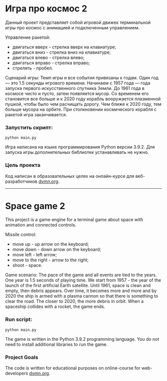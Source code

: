 # Игра про космос 2

Данный проект представляет собой игровой движек терминальной игры про космос с анимацией и подключенным управлением.

Управление ракетой:
* двигаться вверх - стрелка вверх на клавиатуре;
* двигаться вниз - стрелка вниз на клавиатуре;
* двигаться влево - стрелка влево;
* двигаться вправо - стрелка вправо;
* стрелять - пробел.

Сценарий игры:
Темп игры и все события привязаны к годам. Один год — это 1.5 секунды игрового времени. Начинаем с 1957 года — года запуска первого искусственного спутника Земли.
До 1961 года в космосе чисто и пусто, затем появляется мусор. Со временем его становится все больше и к 2020 году корабль вооружается плазменной пушкой, чтобы было чем расчищать дорогу.
Чем ближе к 2020 году, тем больше мусора на орбите.
При столкновении космического корабля с ракетой игра заканчивается.

### Запустить скрипт:
```
python main.py
```
Игра написана на языке программирования Python версии 3.9.2.
Для запуска игры дополнительных библиотек устанавливать не нужно.

### Цель проекта
Код написан в образовательных целях на онлайн-курсе для веб-разработчиков [dvmn.org](https://dvmn.org/).


***

# Space game 2

This project is a game engine for a terminal game about space with animation and connected controls.

Missile control:
* move up - up arrow on the keyboard;
* move down - down arrow on the keyboard;
* move left - left arrow;
* move to the right - arrow to the right;
* shoot - space.

Game scenario:
The pace of the game and all events are tied to the years. One year is 1.5 seconds of playing time. We start from 1957 - the year of the launch of the first artificial Earth satellite.
Until 1961, space is clean and empty, then debris appears. Over time, it becomes more and more and by 2020 the ship is armed with a plasma cannon so that there is something to clear the road.
The closer to 2020, the more debris in orbit.
When a spaceship collides with a rocket, the game ends.

### Run script:
```
python main.py
```
The game is written in the Python 3.9.2 programming language.
You do not need to install additional libraries to run the game.

### Project Goals
The code is written for educational purposes on online-course for web-developers [dvmn.org](https://dvmn.org/).
